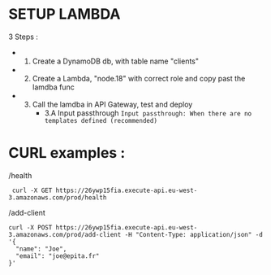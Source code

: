 # SETUP LAMBDA

3 Steps :

- 1. Create a DynamoDB db, with table name "clients"
- 2. Create a Lambda, "node.18" with correct role and copy past the lamdba func
- 3. Call the lamdba in API Gateway, test and deploy
     - 3.A Input passthrough
       `Input passthrough: When there are no templates defined (recommended)`

# CURL examples :

/health

```
 curl -X GET https://26ywp15fia.execute-api.eu-west-3.amazonaws.com/prod/health
```

/add-client

```
curl -X POST https://26ywp15fia.execute-api.eu-west-3.amazonaws.com/prod/add-client -H "Content-Type: application/json" -d '{
  "name": "Joe",
  "email": "joe@epita.fr"
}'
```
